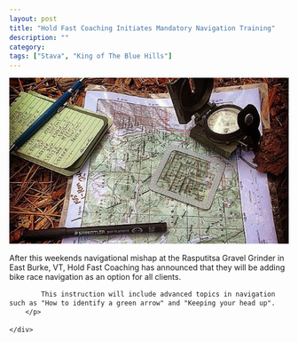```yaml
---
layout: post
title: "Hold Fast Coaching Initiates Mandatory Navigation Training"
description: ""
category: 
tags: ["Stava", "King of The Blue Hills"]
---
```

<div class="row">    

<div class="col-xl-4 col-lg-4 col-md-4 col-sm-4 col-xs-4">
        <img class="img-responsive" src="/images/blog/land-nav.jpg"/>
</div>
    <div class="col-xl-8 col-lg-8 col-md-4 col-sm-4">
        <p>
            After this weekends navigational mishap at the Rasputitsa Gravel Grinder in East Burke, VT,  Hold Fast Coaching has announced that they will be adding bike race navigation as an option for all clients.

            This instruction will include advanced topics in navigation such as "How to identify a green arrow" and "Keeping your head up".
        </p>

    </div>

</div>












